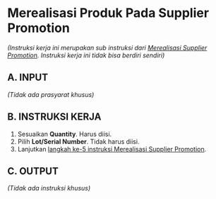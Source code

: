 # Merealisasi Produk Pada Supplier Promotion

*(Instruksi kerja ini merupakan sub instruksi dari [Merealisasi Supplier Promotion](./transfer.md). Instruksi kerja ini tidak bisa berdiri sendiri)*

## A. INPUT

*(Tidak ada prasyarat khusus)*

## B. INSTRUKSI KERJA

1. Sesuaikan **Quantity**. Harus diisi.
2. Pilih **Lot/Serial Number**. Tidak harus diisi.
3. Lanjutkan [langkah ke-5 instruksi Merealisasi Supplier Promotion](./transfer.md#l5).

## C. OUTPUT

*(Tidak ada instruksi khusus)*
